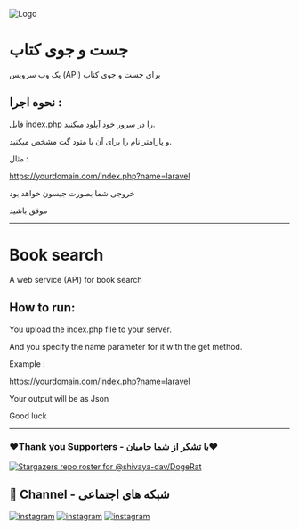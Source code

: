 ![Logo](https://static.kinamo.be/upload/sync/headerimg/mysql-automatic-backup-script.png)

# جست و جوی کتاب

یک وب سرویس (API) برای جست و جوی کتاب 

## نحوه اجرا : 

فایل index.php را در سرور خود آپلود میکنید.

و پارامتر نام را برای آن با متود گت مشخص میکنید.

مثال : 

https://yourdomain.com/index.php?name=laravel

خروجی شما بصورت جیسون خواهد بود

موفق باشید

-------------------------------------------------------------------------

# Book search

A web service (API) for book search

## How to run:

You upload the index.php file to your server.

And you specify the name parameter for it with the get method.

Example :

https://yourdomain.com/index.php?name=laravel

Your output will be as Json

Good luck

-------------------------------------------------------------------------

### ❤️Thank you Supporters - با تشکر از شما حامیان❤️
[![Stargazers repo roster for @shivaya-dav/DogeRat](https://reporoster.com/stars/dark/malbo-dev/searchBook)](https://github.com/malbo-dev/searchBook/stargazers)

## 🔗 Channel - شبکه های اجتماعی
[![instagram](https://img.shields.io/badge/Channel-Telegram-blue)](https://t.me/Malbo_Dev)
[![instagram](https://img.shields.io/badge/Channel-Youtube-red)](https://www.youtube.com/channel/UCRXB3lWiZHPwfgcXMjfUzYA)
[![instagram](https://img.shields.io/badge/Channel-Instagram-pink)](https://instagram.com/malbo.dev)
